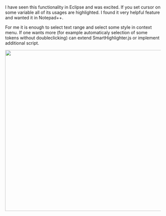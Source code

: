 I have seen this functionality in Eclipse and was excited. If you set cursor on some variable all of its usages are highlighted. I found it very helpful feature and wanted it in Notepad++.

For me it is enough to select text range and select some style in context menu. If one wants more (for example automaticaly selection of some tokens without doubleclicking) can extend SmartHighlighter.js or implement additional script.

<a href='http://www.youtube.com/watch?feature=player_embedded&v=tgtu-R7QE8U' target='_blank'><img src='http://img.youtube.com/vi/tgtu-R7QE8U/0.jpg' width='820' height=520 /></a>
